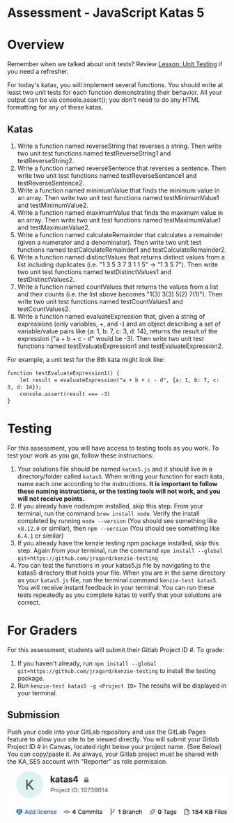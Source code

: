 # Assessment - JavaScript Katas 5

# Overview

Remember when we talked about unit tests?  Review [Lesson: Unit Testing](https://my.kenzie.academy/courses/20/assignments/1633) if you need a refresher.

For today's katas, you will implement several functions. You should write at least two unit tests for each function demonstrating their behavior. All your output can be via console.assert(); you don't need to do any HTML formatting for any of these katas.

## Katas

1. Write a function named reverseString that reverses a string. Then write two unit test functions named testReverseString1 and testReverseString2.
2. Write a function named reverseSentence that reverses a sentence. Then write two unit test functions named testReverseSentence1 and testReverseSentence2.
3. Write a function named minimumValue that finds the minimum value in an array. Then write two unit test functions named testMinimumValue1 and testMinimumValue2.
4. Write a function named maximumValue that finds the maximum value in an array. Then write two unit test functions named testMaximumValue1 and testMaximumValue2.
5. Write a function named calculateRemainder that calculates a remainder (given a numerator and a denominator). Then write two unit test functions named testCalculateRemainder1 and testCalculateRemainder2.
6. Write a function named distinctValues that returns distinct values from a list including duplicates (i.e. "1 3 5 3 7 3 1 1 5" -> "1 3 5 7"). Then write two unit test functions named testDistinctValues1 and testDistinctValues2.
7. Write a function named countValues that returns the values from a list and their counts (i.e. the list above becomes "1(3) 3(3) 5(2) 7(1)"). Then write two unit test functions named testCountValues1 and testCountValues2.
8. Write a function named evaluateExpression that, given a string of expressions (only variables, +, and -) and an object describing a set of variable/value pairs like {a: 1, b: 7, c: 3, d: 14}, returns the result of the expression ("a + b + c - d" would be -3). Then write two unit test functions named testEvaluateExpression1 and testEvaluateExpression2.

For example, a unit test for the 8th kata might look like:

```
function testEvaluateExpression1() {
    let result = evaluateExpression("a + b + c - d", {a: 1, b: 7, c: 3, d: 14});
    console.assert(result === -3)
}
```

# Testing #

For this assessment, you will have access to testing tools as you work.  To test your work as you go, follow these instructions:

1. Your solutions file should be named `katas5.js` and it should live in a directory/folder called `katas5`.  When writing your function for each kata, name each one according to the instructions.  **It is important to follow these naming instructions, or the testing tools will not work, and you will not receive points.**
2. If you already have node/npm installed, skip this step.  From your terminal, run the command `brew install node`. Verify the install completed by running `node --version` (You should see something like `v8.12.0` or similar), then `npm --version` (You should see something like `6.4.1` or similar)
3. If you already have the kenzie testing npm package installed, skip this step.  Again from your terminal, run the command `npm install --global git+https://github.com/jragard/kenzie-testing`
4. You can test the functions in your katas5.js file by navigating to the katas5 directory that holds your file.  When you are in the same directory as your `katas5.js` file, run the terminal command `kenzie-test katas5`.  You will receive instant feedback in your terminal.  You can run these tests repeatedly as you complete katas to verify that your solutions are correct.

# For Graders #

For this assessment, students will submit their Gitlab Project ID #.  To grade:

1.  If you haven't already, run `npm install --global git+https://github.com/jragard/kenzie-testing` to install the testing package.
2.  Run `kenzie-test katas5 -g <Project ID>`  The results will be displayed in your terminal.

## Submission ##

Push your code into your GitLab repository and use the GitLab Pages feature to allow your site to be viewed directly. You will submit your Gitlab Project ID # in Canvas, located right below your project name. (See Below) You can copy/paste it.  As always, your Gitlab project must be shared with the KA_SE5 account with "Reporter" as role permission.


![](project_id.png)

